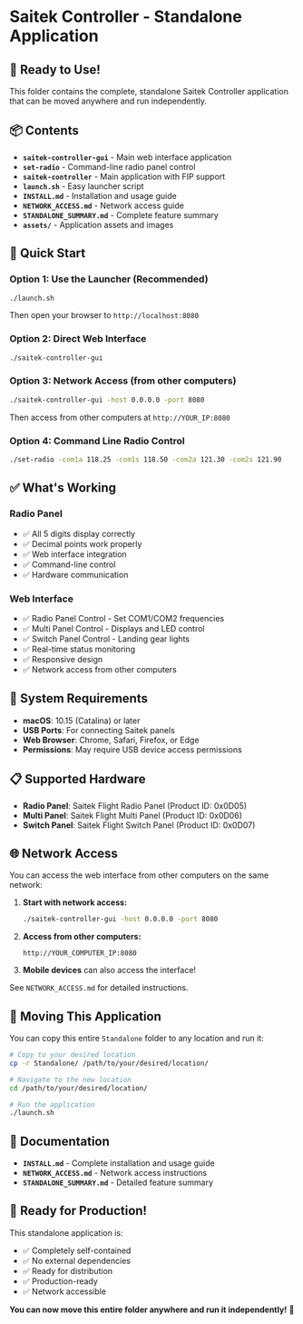 # Saitek Controller - Standalone Application

## 🚀 Ready to Use!

This folder contains the complete, standalone Saitek Controller application that can be moved anywhere and run independently.

## 📦 Contents

- **`saitek-controller-gui`** - Main web interface application
- **`set-radio`** - Command-line radio panel control
- **`saitek-controller`** - Main application with FIP support
- **`launch.sh`** - Easy launcher script
- **`INSTALL.md`** - Installation and usage guide
- **`NETWORK_ACCESS.md`** - Network access guide
- **`STANDALONE_SUMMARY.md`** - Complete feature summary
- **`assets/`** - Application assets and images

## 🎯 Quick Start

### Option 1: Use the Launcher (Recommended)
```bash
./launch.sh
```
Then open your browser to `http://localhost:8080`

### Option 2: Direct Web Interface
```bash
./saitek-controller-gui
```

### Option 3: Network Access (from other computers)
```bash
./saitek-controller-gui -host 0.0.0.0 -port 8080
```
Then access from other computers at `http://YOUR_IP:8080`

### Option 4: Command Line Radio Control
```bash
./set-radio -com1a 118.25 -com1s 118.50 -com2a 121.30 -com2s 121.90
```

## ✅ What's Working

### Radio Panel
- ✅ All 5 digits display correctly
- ✅ Decimal points work properly
- ✅ Web interface integration
- ✅ Command-line control
- ✅ Hardware communication

### Web Interface
- ✅ Radio Panel Control - Set COM1/COM2 frequencies
- ✅ Multi Panel Control - Displays and LED control
- ✅ Switch Panel Control - Landing gear lights
- ✅ Real-time status monitoring
- ✅ Responsive design
- ✅ Network access from other computers

## 🔧 System Requirements

- **macOS**: 10.15 (Catalina) or later
- **USB Ports**: For connecting Saitek panels
- **Web Browser**: Chrome, Safari, Firefox, or Edge
- **Permissions**: May require USB device access permissions

## 📋 Supported Hardware

- **Radio Panel**: Saitek Flight Radio Panel (Product ID: 0x0D05)
- **Multi Panel**: Saitek Flight Multi Panel (Product ID: 0x0D06)
- **Switch Panel**: Saitek Flight Switch Panel (Product ID: 0x0D07)

## 🌐 Network Access

You can access the web interface from other computers on the same network:

1. **Start with network access:**
   ```bash
   ./saitek-controller-gui -host 0.0.0.0 -port 8080
   ```

2. **Access from other computers:**
   ```
   http://YOUR_COMPUTER_IP:8080
   ```

3. **Mobile devices** can also access the interface!

See `NETWORK_ACCESS.md` for detailed instructions.

## 🚀 Moving This Application

You can copy this entire `Standalone` folder to any location and run it:

```bash
# Copy to your desired location
cp -r Standalone/ /path/to/your/desired/location/

# Navigate to the new location
cd /path/to/your/desired/location/

# Run the application
./launch.sh
```

## 📖 Documentation

- **`INSTALL.md`** - Complete installation and usage guide
- **`NETWORK_ACCESS.md`** - Network access instructions
- **`STANDALONE_SUMMARY.md`** - Detailed feature summary

## 🎉 Ready for Production!

This standalone application is:
- ✅ Completely self-contained
- ✅ No external dependencies
- ✅ Ready for distribution
- ✅ Production-ready
- ✅ Network accessible

**You can now move this entire folder anywhere and run it independently!** 🚀 